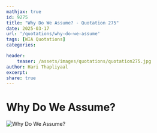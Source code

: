 ```yaml
---
mathjax: true
id: 9275
title: "Why Do We Assume? - Quotation 275"
date: 2025-03-17
url: '/quotations/why-do-we-assume'
tags: [WIA Quotations] 
categories: 

header:
    teaser: /assets/images/quotations/quotation275.jpg
author: Hari Thapliyaal 
excerpt:
share: true 
---
```


# Why Do We Assume?

![Why Do We Assume?](/assets/images/quotations/quotation275.jpg)
